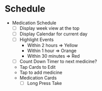 # Schedule

- Medication Schedule
    - [ ] Display week view at the top
    - [ ] Display Calendar for current day
    - [ ] Highlight Events
        - Within 2 hours => Yellow
        - Within 1 hour => Orange
        - Within 30 minutes => Red
    - [ ] Count Down Timer to next medicine?
    - Tap Cards to Edit
    - Tap to add medicine
    - Medication Cards
      - [ ] Long Press Take
